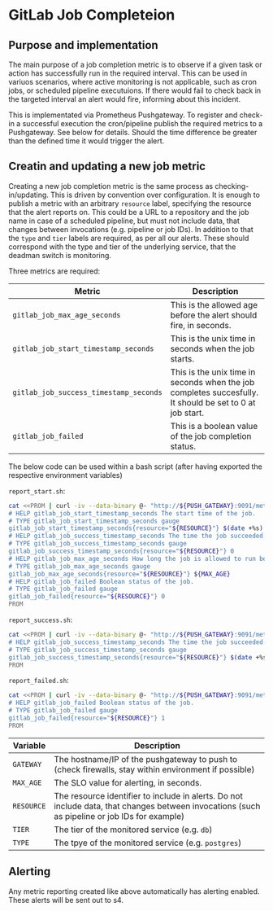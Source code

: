 # GitLab Job Completeion

## Purpose and implementation

The main purpose of a job completion metric is to observe if a given task or action has successfully run in the required interval. This can be used in variuos scenarios, where active monitoring is not applicable, such as cron jobs, or scheduled pipeline executuions. If there would fail to check back in the targeted interval an alert would fire, informing about this incident.

This is implementated via Prometheus Pushgateway. To register and check-in a successful execution the cron/pipeline publish the required metrics to a Pushgateway. See below for details. Should the time difference be greater than the defined time it would trigger the alert.

## Creatin and updating a new job metric

Creating a new job completion metric is the same process as checking-in/updating. This is driven by convention over configuration. It is enough to publish a metric with an arbitrary `resource` label, specifying the resource that the alert reports on. This could be a URL to a repository and the job name in case of a scheduled pipeline, but must not include data, that changes between invocations (e.g. pipeline or job IDs). In addition to that the `type` and `tier` labels are required, as per all our alerts. These should correspond with the type and tier of the underlying service, that the deadman switch is monitoring.

Three metrics are required:

| Metric                                  | Description  |
| --------------------------------------- | ------------ |
| `gitlab_job_max_age_seconds`            | This is the allowed age before the alert should fire, in seconds. |
| `gitlab_job_start_timestamp_seconds`    | This is the unix time in seconds when the job starts.  |
| `gitlab_job_success_timestamp_seconds`  | This is the unix time in seconds when the job completes succesfully. It should be set to 0 at job start. |
| `gitlab_job_failed`                     | This is a boolean value of the job completion status. |

The below code can be used within a bash script (after having exported the respective environment variables)

`report_start.sh`:

```bash
cat <<PROM | curl -iv --data-binary @- "http://${PUSH_GATEWAY}:9091/metrics/job/${JOB}/tier/${TIER}/type/${TYPE}"
# HELP gitlab_job_start_timestamp_seconds The start time of the job.
# TYPE gitlab_job_start_timestamp_seconds gauge
gitlab_job_start_timestamp_seconds{resource="${RESOURCE}"} $(date +%s)
# HELP gitlab_job_success_timestamp_seconds The time the job succeeded.
# TYPE gitlab_job_success_timestamp_seconds gauge
gitlab_job_success_timestamp_seconds{resource="${RESOURCE}"} 0
# HELP gitlab_job_max_age_seconds How long the job is allowed to run before marking it failed.
# TYPE gitlab_job_max_age_seconds gauge
gitlab_job_max_age_seconds{resource="${RESOURCE}"} ${MAX_AGE}
# HELP gitlab_job_failed Boolean status of the job.
# TYPE gitlab_job_failed gauge
gitlab_job_failed{resource="${RESOURCE}"} 0
PROM
```

`report_success.sh`:
```bash
cat <<PROM | curl -iv --data-binary @- "http://${PUSH_GATEWAY}:9091/metrics/job/${JOB}/tier/${TIER}/type/${TYPE}"
# HELP gitlab_job_success_timestamp_seconds The time the job succeeded.
# TYPE gitlab_job_success_timestamp_seconds gauge
gitlab_job_success_timestamp_seconds{resource="${RESOURCE}"} $(date +%s)
PROM
```

`report_failed.sh`:
```bash
cat <<PROM | curl -iv --data-binary @- "http://${PUSH_GATEWAY}:9091/metrics/job/${JOB}/tier/${TIER}/type/${TYPE}"
# HELP gitlab_job_failed Boolean status of the job.
# TYPE gitlab_job_failed gauge
gitlab_job_failed{resource="${RESOURCE}"} 1
PROM
```

| Variable | Description |
| -------- | ----------- |
| `GATEWAY` | The hostname/IP of the pushgateway to push to (check firewalls, stay within environment if possible) |
| `MAX_AGE` | The SLO value for alerting, in seconds. |
| `RESOURCE` | The resource identifier to include in alerts. Do not include data, that changes between invocations (such as pipeline or job IDs for example) |
| `TIER` | The tier of the monitored service (e.g. `db`) |
| `TYPE` | The tpye of the monitored service (e.g. `postgres`)

## Alerting

Any metric reporting created like above automatically has alerting enabled. These alerts will be sent out to s4.
